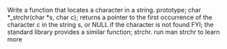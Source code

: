 Write a function that locates a character in a string. prototype; char *_strchr(char *s, char c);
returns a pointer to the first occurrence of the character c in the string s, or NULL if the character is not found FYI; the standard library provides a similar function; strchr. run man strchr to learn more
